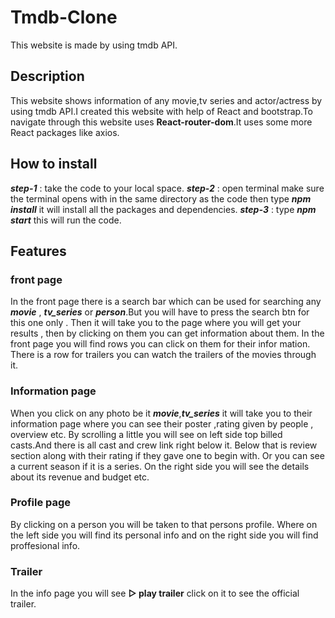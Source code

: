  # Tmdb-Clone                                                                                                                                                    
This website is made by using tmdb API.

## Description                                                                                                                                                             
This website shows information of any movie,tv series and actor/actress by using tmdb API.I created this website with help of React and bootstrap.To navigate through this website uses __React-router-dom__.It uses some more React packages like axios.

## How to install                                                                                                                         
___step-1___ : take the code to your local space.
___step-2___ : open terminal make sure the terminal opens with in the same directory as the code then type ***npm install*** it will install all the packages and dependencies.
___step-3___ : type ***npm start*** this will run the code.

## Features
### front page
In the front page there is a search bar which can be used for searching any ***movie*** , ***tv_series*** or ***person***.But you will have to press the search btn for this one only . Then it will take you to the page where you will get your results , then by clicking on them you can get information about them.
In the front page you will find rows you can click on them for their infor mation.
There is a row for trailers you can watch the trailers of the movies through it.

### Information page 

When you click on any photo be it ***movie***,***tv_series*** it will take you to their information page where you can see their poster ,rating given by people , overview etc.
By scrolling a little you will see on left side top billed casts.And there is all cast and crew link right below it.
Below that is review section along with their rating if they gave one to begin with.
Or you can see a current season if it is a series.
On the right side you will see the details about its revenue and budget etc.

### Profile page

By clicking on a person you will be taken to that persons profile.
Where on the left side you will find its personal info and on the right side you will find proffesional info.

### Trailer 

In the info page you will see __▷ play trailer__ click on it to see the official trailer.